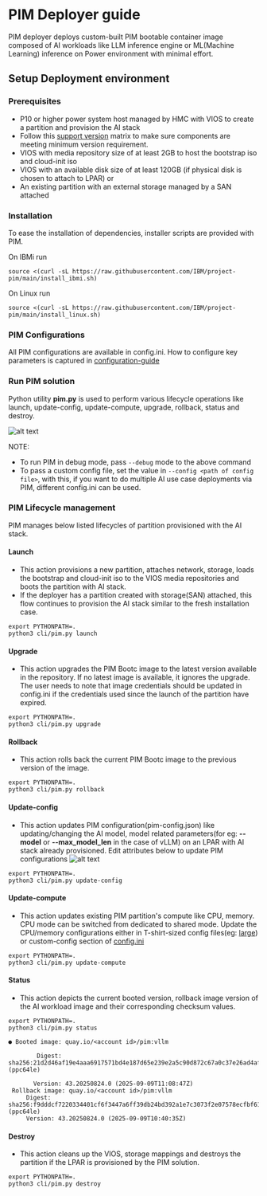 # PIM Deployer guide

PIM deployer deploys custom-built PIM bootable container image composed of AI workloads like LLM inference engine or ML(Machine Learning) inference on Power environment with minimal effort.

## Setup Deployment environment

### Prerequisites
- P10 or higher power system host managed by HMC with VIOS to create a partition and provision the AI stack
- Follow this [support version](../README.md#supported-versions) matrix to make sure components are meeting minimum version requirement.
- VIOS with media repository size of at least 2GB to host the bootstrap iso and cloud-init iso
- VIOS with an available disk size of at least 120GB (if physical disk is chosen to attach to LPAR) 
  or
- An existing partition with an external storage managed by a SAN attached

### Installation
To ease the installation of dependencies, installer scripts are provided with PIM.

On IBMi run
```shell
source <(curl -sL https://raw.githubusercontent.com/IBM/project-pim/main/install_ibmi.sh)
```

On Linux run
```shell
source <(curl -sL https://raw.githubusercontent.com/IBM/project-pim/main/install_linux.sh)
```
### PIM Configurations
All PIM configurations are available in config.ini. How to configure key parameters is captured in [configuration-guide](configuration-guide.md)

### Run PIM solution
Python utility **pim.py** is used to perform various lifecycle operations like launch, update-config, update-compute, upgrade, rollback, status and destroy.

![alt text](pim_cli.png)

NOTE: 
- To run PIM in debug mode, pass `--debug` mode to the above command
- To pass a custom config file, set the value in `--config <path of config file>`, with this, if you want to do multiple AI use case deployments via PIM, different config.ini can be used.
### PIM Lifecycle management
PIM manages below listed lifecycles of partition provisioned with the AI stack.  

#### Launch
- This action provisions a new partition, attaches network, storage, loads the bootstrap and cloud-init iso to the VIOS media repositories and boots the partition with AI stack.
- If the deployer has a partition created with storage(SAN) attached, this flow continues to provision the AI stack similar to the fresh installation case.

```shell
export PYTHONPATH=.
python3 cli/pim.py launch
```

#### Upgrade
- This action upgrades the PIM Bootc image to the latest version available in the repository. If no latest image is available, it ignores the upgrade.
The user needs to note that image credentials should be updated in config.ini if the credentials used since the launch of the partition have expired.

```shell
export PYTHONPATH=.
python3 cli/pim.py upgrade
```

#### Rollback
- This action rolls back the current PIM Bootc image to the previous version of the image. 

```shell
export PYTHONPATH=.
python3 cli/pim.py rollback
```

#### Update-config
- This action updates PIM configuration(pim-config.json) like updating/changing the AI model, model related parameters(for eg: **--model** or **--max_model_len** in the case of vLLM) on an LPAR with AI stack already provisioned.
Edit attributes below to update PIM configurations
![alt text](update_conf.png)

```shell
export PYTHONPATH=.
python3 cli/pim.py update-config
```

#### Update-compute
- This action updates existing PIM partition's compute like CPU, memory. CPU mode can be switched from dedicated to shared mode.
Update the CPU/memory configurations either in T-shirt-sized config files(eg: [large](../cli/partition-flavor/large.ini)) or custom-config section of [config.ini](../config.ini)

```shell
export PYTHONPATH=.
python3 cli/pim.py update-compute
```

#### Status
- This action depicts the current booted version, rollback image version of the AI workload image and their corresponding checksum values.

```shell
export PYTHONPATH=.
python3 cli/pim.py status

● Booted image: quay.io/<account id>/pim:vllm

        Digest: sha256:21d2d46af19e4aaa6917571bd4e187d65e239e2a5c90d872c67a0c37e26ad4af (ppc64le)

       Version: 43.20250824.0 (2025-09-09T11:08:47Z)
 Rollback image: quay.io/<account id>/pim:vllm
     Digest: sha256:f9dddcf7220334401cf6f3447a6ff39db24bd392a1e7c3073f2e07578ecfbf61 (ppc64le)
     Version: 43.20250824.0 (2025-09-09T10:40:35Z)
```

#### Destroy
- This action cleans up the VIOS, storage mappings and destroys the partition if the LPAR is provisioned by the PIM solution.

```shell
export PYTHONPATH=.
python3 cli/pim.py destroy
```
